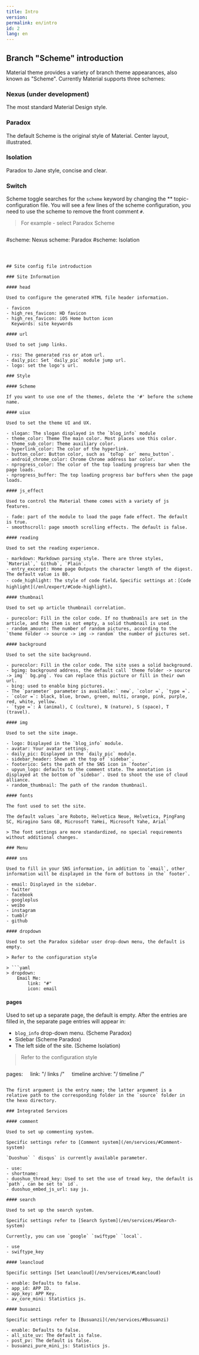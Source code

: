 ```yaml
---
title: Intro
version:
permalink: en/intro
id: 2
lang: en
---
```

## Branch "Scheme" introduction

Material theme provides a variety of branch theme appearances, also known as "Scheme".
Currently Material supports three schemes:

### Nexus (under development)

The most standard Material Design style.

### Paradox

The default Scheme is the original style of Material. Center layout, illustrated.

### Isolation

Paradox to Jane style, concise and clear.

### Switch

Scheme toggle searches for the `scheme` keyword by changing the ** topic-configuration file. You will see a few lines of the scheme configuration, you need to use the scheme to remove the front comment `#`.

> For example - select Paradox Scheme

> ```yaml
#scheme: Nexus
scheme: Paradox
#scheme: Isolation
```



## Site config file introduction

### Site Information

#### head

Used to configure the generated HTML file header information.

- favicon
- high_res_favicon: HD favicon
- high_res_favicon: iOS Home button icon
  Keywords: site keywords

#### url

Used to set jump links.

- rss: The generated rss or atom url.
- daily_pic: Set `daily_pic` module jump url.
- logo: set the logo's url.

### Style

#### Scheme

If you want to use one of the themes, delete the '#' before the scheme name.

#### uiux

Used to set the theme UI and UX.

- slogan: The slogan displayed in the `blog_info` module
- theme_color: Theme The main color. Most places use this color.
- theme_sub_color: Theme auxiliary color.
- hyperlink_color: The color of the hyperlink.
- button_color: Button color, such as `toTop` or` menu_button`.
- android_chrome_color: Chrome Chrome address bar color.
- nprogress_color: The color of the top loading progress bar when the page loads.
- nprogress_buffer: The top loading progress bar buffers when the page loads.

#### js_effect

Used to control the Material theme comes with a variety of js features.

- fade: part of the module to load the page fade effect. The default is true.
- smoothscroll: page smooth scrolling effects. The default is false.

#### reading

Used to set the reading experience.

- markdown: Markdown parsing style. There are three styles, `Material`,` Github`, `Plain`.
- entry_excerpt: Home page Outputs the character length of the digest. The default value is 80.
- code_highlight: The style of code field，Specific settings at：[Code highlight](/enl/expert/#Code-highlight)。

#### thumbnail

Used to set up article thumbnail correlation.

- purecolor: Fill in the color code. If no thumbnails are set in the article, and the item is not empty, a solid thumbnail is used.
- random_amount: The number of random pictures, according to the `theme folder -> source -> img -> random` the number of pictures set.

#### background

Used to set the site background.

- purecolor: Fill in the color code. The site uses a solid background.
- bgimg: background address, the default call `theme folder -> source -> img`` bg.png`. You can replace this picture or fill in their own url.
- bing: used to enable bing pictures.
- The `parameter` parameter is available:` new`, `color =`, `type =`.
- `color =`: black, blue, brown, green, multi, orange, pink, purple, red, white, yellow.
- `type =`: A (animal), C (culture), N (nature), S (space), T (travel).

#### img

Used to set the site image.

- logo: Displayed in the `blog_info` module.
- avatar: Your avatar settings.
- daily_pic: Displayed in the `daily_pic` module.
- sidebar_header: Shown at the top of `sidebar`.
- footerico: Sets the path of the SNS icon in `footer`.
- upyun_logo: defaults to the comment state. The annotation is displayed at the bottom of `sidebar`. Used to shoot the use of cloud alliance.
- random_thumbnail: The path of the random thumbnail.

#### fonts

The font used to set the site.

The default values `are Roboto, Helvetica Neue, Helvetica, PingFang SC, Hiragino Sans GB, Microsoft YaHei, Microsoft Yahe, Arial`

> The font settings are more standardized, no special requirements without additional changes.

### Menu

#### sns

Used to fill in your SNS information, in addition to `email`, other information will be displayed in the form of buttons in the` footer`.

- email: Displayed in the sidebar.
- twitter
- facebook
- googleplus
- weibo
- instagram
- tumblr
- github

#### dropdown

Used to set the Paradox sidebar user drop-down menu, the default is empty.

> Refer to the configuration style

> ```yaml
> dropdown:
    Email Me:
        link: "#"
        icon: email
```

#### pages

Used to set up a separate page, the default is empty. After the entries are filled in, the separate page entries will appear in:

- `blog_info` drop-down menu. (Scheme Paradox)
- Sidebar (Scheme Paradox)
- The left side of the site. (Scheme Isolation)

> Refer to the configuration style
>
> ```yaml
pages:
    link: "/ links /"
    timeline archive: "/ timeline /"
```

The first argument is the entry name; the latter argument is a relative path to the corresponding folder in the `source` folder in the hexo directory.

### Integrated Services

#### comment

Used to set up commenting system.

Specific settings refer to [Comment system](/en/services/#Comment-system)

`Duoshuo` ` disqus` is currently available parameter.

- use:
- shortname:
- duoshuo_thread_key: Used to set the use of tread key, the default is `path`, can be set to` id`.
- duoshuo_embed_js_url: say js.

#### search

Used to set up the search system.

Specific settings refer to [Search System](/en/services/#Search-system)

Currently, you can use `google` `swiftype` `local`.

- use
- swiftype_key

#### leancloud

Specific settings [Set Leancloud](/en/services/#Leancloud)

- enable: Defaults to false.
- app_id: APP ID.
- app_key: APP Key.
- av_core_mini: Statistics js.

#### busuanzi

Specific settings refer to [Busuanzi](/en/services/#Busuanzi)

- enable: Defaults to false.
- all_site_uv: The default is false.
- post_pv: The default is false.
- busuanzi_pure_mini_js: Statistics js.
